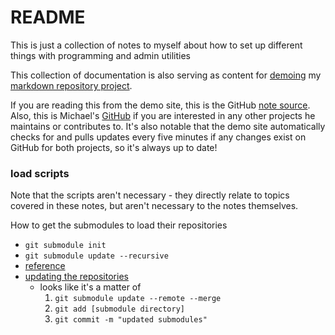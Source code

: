 <!-- permalink: 93c333da4f2f3512cf42e3a20574008c DO NOT DELETE OR EDIT THIS LINE -->
# README

This is just a collection of notes to myself about how to set up different things with programming and admin utilities

This collection of documentation is also serving as content for [demoing](https://markdowndemo.redeggproductions.com) my [markdown repository project](https://github.com/mredig/markdownrepo).

If you are reading this from the demo site, this is the GitHub [note source](https://github.com/mredig/Notes-to-Self). Also, this is Michael's [GitHub](https://github.com/mredig/) if you are interested in any other projects he maintains or contributes to. It's also notable that the demo site automatically checks for and pulls updates every five minutes if any changes exist on GitHub for both projects, so it's always up to date!


### load scripts
Note that the scripts aren't necessary - they directly relate to topics covered in these notes, but aren't necessary to the notes themselves.

How to get the submodules to load their repositories
* `git submodule init`
* `git submodule update --recursive`
* [reference](https://stackoverflow.com/questions/1535524/git-submodule-inside-of-a-submodule-nested-submodules)
* [updating the repositories](https://stackoverflow.com/questions/8191299/update-a-submodule-to-the-latest-commit)
	* looks like it's a matter of
		1. `git submodule update --remote --merge`
		1. `git add [submodule directory]`
		1. `git commit -m "updated submodules"`
